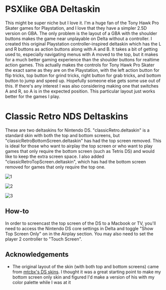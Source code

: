 # PSXlike GBA Deltaskin

This might be super niche but I love it. I'm a huge fan of the Tony Hawk Pro Skater games for Playstation, and I love that they have a simpler 2.5D version on GBA. The only problem is the layout of a GBA with the shoulder buttons makes the game near unplayable on Delta without a controller. I created this original Playstation controller-inspired deltaskin which has the L and R buttons as action buttons along with A and B. It takes a bit of getting used to, especially navigating menus with A moved to the top, but it makes for a much better gaming experience than the shoulder buttons for realtime action games. This actually makes the controls for Tony Hawk Pro Skater the exact same as they are on the Playstation, with the left action button for flip tricks, top button for grind tricks, right button for grab tricks, and bottom button to jump and speed up. Hopefully someone else gets some use out of this. If there's any interest I was also considering making one that switches A and R, so A is in the expected position. This particular layout just works better for the games I play.

# Classic Retro NDS Deltaskins

These are two deltaskins for Nintendo DS. "classicRetro.deltaskin" is a standard skin with both the top and bottom screens, but "classicRetroBottomScreen.deltaskin" has had the top screen removed. This is ideal for those who want to airplay the top screen or who want to play games that only require the bottom screen (such as Tetris DS) and would like to keep the extra screen space. I also added "classicRetroTopScreen.deltaskin", which has had the bottom screen removed for games that only require the top one.

![1](https://github.com/bradenhirschi/deltaskins/assets/25806150/a7177eb9-79c1-4585-a690-dc2334ae61e9)

![2](https://github.com/bradenhirschi/deltaskins/assets/25806150/f7ff4644-b708-4905-b8d5-a2490400647b)

![3](https://github.com/bradenhirschi/deltaskins/assets/25806150/74490ffd-02a6-4e48-aa5e-9b638dbd8671)

## How-to
In order to screencast the top screen of the DS to a Macbook or TV, you'll need to access the Nintendo DS core settings in Delta and toggle "Show Top Screen Only" on in the Airplay section. You may also need to set the player 2 controller to "Touch Screen".

## Acknowledgements
- The original layout of the skin (with both top and bottom screens) came from [mtcbx's DS skins](https://github.com/mtcbx/mtcbxDeltaSkin). I thought it was a great starting point to make my bottom screen only skin and figured I'd make a version of his with my color palette while I was at it
